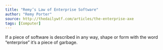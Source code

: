 ```yaml
---
title: "Remy’s Law of Enterprise Software"
author: "Remy Porter"
source: http://thedailywtf.com/articles/the-enterprise-axe
tags: [Computer]
---
```


If a piece of software is described in any way, shape or form with the word “enterprise” it’s a piece of garbage.
